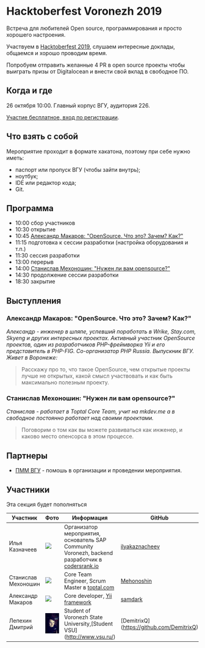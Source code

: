# Hacktoberfest Voronezh 2019

Встреча для любителей Open source, программирования и просто хорошего настроения.

Участвуем в [Hacktoberfest 2019](https://hacktoberfest.digitalocean.com/), слушаем интересные доклады, общаемся и хорошо проводим время. 

Попробуем отправить желанные 4 PR в open source проекты чтобы выиграть призы от Digitalocean и внести свой вклад в свободное ПО.

## Когда и где

26 октября 10:00. Главный корпус ВГУ, аудитория 226.

[Участие бесплатное, вход по регистрации](https://sapcommunityvrn.timepad.ru/event/1083374/).

## Что взять с собой

Мероприятие проходит в формате хакатона, поэтому при себе нужно иметь:

- паспорт или пропуск ВГУ (чтобы зайти внутрь);
- ноутбук;
- IDE или редактор кода;
- Git.

## Программа

- 10:00 сбор участников
- 10:30 открытие
- 10:45 [Александр Макаров: "OpenSource. Что это? Зачем? Как?"](#александр-макаров-opensource-что-это-зачем-как)
- 11:15 подготовка к сессии разработки (настройка оборудования и т.п.)
- 11:30 сессия разработки
- 13:00 перерыв
- 14:00 [Станислав Мехоношин: "Нужен ли вам opensource?"](#станислав-мехоношин-нужен-ли-вам-opensource) 
- 14:30 продолжение сессии разработки
- 18:30 закрытие

## Выступления

### Александр Макаров: "OpenSource. Что это? Зачем? Как?"

_Александр - инженер в шляпе, успевший поработать в Wrike, Stay.com, Skyeng и других интересных проектах. Активный участник OpenSource проектов, один из разработчиков PHP-фреймворка Yii и его представитель в PHP-FIG. Со-организатор PHP Russia. Выпускник ВГУ. Живет в Воронеже:_

> Расскажу про то, что такое OpenSource, чем открытые проекты лучше не открытых, какой смысл участвовать и как быть максимально полезным проекту.

### Станислав Мехоношин: "Нужен ли вам opensource?" 

_Станислав - работает в Toptal Core Team, учит на mkdev.me а в свободное постоянно работает над своими проектами._

> Поговорим о том как вы можете развиваться как инженер, и каково место опенсорса в этом процессе.

## Партнеры

- [ПММ ВГУ](http://www.amm.vsu.ru/) - помошь в организации и проведении мероприятия.

## Участники

Эта секция будет пополняться

| Участник | Фото | Информация | GitHub |
| --- | --- | --- | --- |
| Илья Казначеев | ![](/images/ilya-kaznacheev.jpg) | Организатор мероприятия, основатель SAP Community Voronezh, backend разработчик в [codersrank.io](http://codersrank.io) | [ilyakaznacheev](https://github.com/ilyakaznacheev) |
| Станислав Мехоношин | ![](/images/stanislav-mekhonoshin.jpg) | Core Team Engineer, Scrum Master в [toptal.com](http://toptal.com) | [Mehonoshin](https://github.com/Mehonoshin) |
| Александр Макаров | ![](/images/aleksandr-makarov.jpg) | Core developer, [Yii framework](https://www.yiiframework.com/) | [samdark](https://github.com/samdark) |
| Лепехин Дмитрий | ![](/images/dmitry_lepekhin.jpg) | Student of Voronezh State University,[Student VSU] (http://www.vsu.ru/) | [DemitrixQ] (https://github.com/DemitrixQ)|
